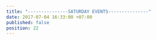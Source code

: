 ```yaml
---
title: "---------------SATURDAY EVENTS---------------"
date: 2017-07-04 16:33:00 +07:00
published: false
position: 22
---
```


